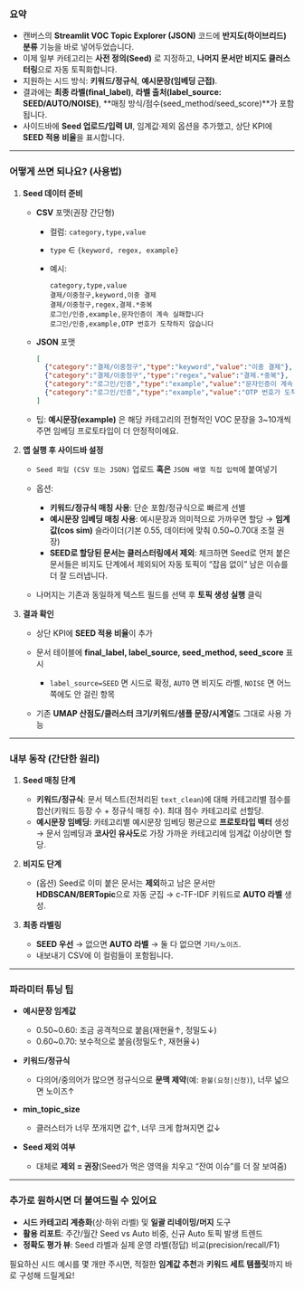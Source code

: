 ### 요약

* 캔버스의 **Streamlit VOC Topic Explorer (JSON)** 코드에 **반지도(하이브리드) 분류** 기능을 바로 넣어두었습니다.
* 이제 일부 카테고리는 **사전 정의(Seed)** 로 지정하고, **나머지 문서만 비지도 클러스터링**으로 자동 토픽화합니다.
* 지원하는 시드 방식: **키워드/정규식**, **예시문장(임베딩 근접)**.
* 결과에는 **최종 라벨(final_label)**, **라벨 출처(label_source: SEED/AUTO/NOISE)**, **매칭 방식/점수(seed_method/seed_score)**가 포함됩니다.
* 사이드바에 **Seed 업로드/입력 UI**, 임계값·제외 옵션을 추가했고, 상단 KPI에 **SEED 적용 비율**을 표시합니다.

---

### 어떻게 쓰면 되나요? (사용법)

1. **Seed 데이터 준비**

   * **CSV** 포맷(권장 간단형)

     * 컬럼: `category,type,value`
     * `type` ∈ `{keyword, regex, example}`
     * 예시:

       ```
       category,type,value
       결제/이중청구,keyword,이중 결제
       결제/이중청구,regex,결제.*중복
       로그인/인증,example,문자인증이 계속 실패합니다
       로그인/인증,example,OTP 번호가 도착하지 않습니다
       ```
   * **JSON** 포맷

     ```json
     [
       {"category":"결제/이중청구","type":"keyword","value":"이중 결제"},
       {"category":"결제/이중청구","type":"regex","value":"결제.*중복"},
       {"category":"로그인/인증","type":"example","value":"문자인증이 계속 실패합니다"},
       {"category":"로그인/인증","type":"example","value":"OTP 번호가 도착하지 않습니다"}
     ]
     ```
   * 팁: **예시문장(example)** 은 해당 카테고리의 전형적인 VOC 문장을 3~10개씩 주면 임베딩 프로토타입이 더 안정적이에요.

2. **앱 실행 후 사이드바 설정**

   * `Seed 파일 (CSV 또는 JSON)` 업로드 **혹은** `JSON 배열 직접 입력`에 붙여넣기
   * 옵션:

     * **키워드/정규식 매칭 사용**: 단순 포함/정규식으로 빠르게 선별
     * **예시문장 임베딩 매칭 사용**: 예시문장과 의미적으로 가까우면 할당
       → **임계값(cos sim)** 슬라이더(기본 0.55, 데이터에 맞춰 0.50~0.70대 조절 권장)
     * **SEED로 할당된 문서는 클러스터링에서 제외**: 체크하면 Seed로 먼저 붙은 문서들은 비지도 단계에서 제외되어 자동 토픽이 “잡음 없이” 남은 이슈를 더 잘 드러냅니다.
   * 나머지는 기존과 동일하게 텍스트 필드를 선택 후 **토픽 생성 실행** 클릭

3. **결과 확인**

   * 상단 KPI에 **SEED 적용 비율**이 추가
   * 문서 테이블에 **final_label, label_source, seed_method, seed_score** 표시

     * `label_source=SEED` 면 시드로 확정, `AUTO` 면 비지도 라벨, `NOISE` 면 어느 쪽에도 안 걸린 항목
   * 기존 **UMAP 산점도/클러스터 크기/키워드/샘플 문장/시계열**도 그대로 사용 가능

---

### 내부 동작 (간단한 원리)

1. **Seed 매칭 단계**

   * **키워드/정규식**: 문서 텍스트(전처리된 `text_clean`)에 대해 카테고리별 점수를 합산(키워드 등장 수 + 정규식 매칭 수). 최대 점수 카테고리로 선할당.
   * **예시문장 임베딩**: 카테고리별 예시문장 임베딩 평균으로 **프로토타입 벡터** 생성 → 문서 임베딩과 **코사인 유사도**로 가장 가까운 카테고리에 임계값 이상이면 할당.
2. **비지도 단계**

   * (옵션) Seed로 이미 붙은 문서는 **제외**하고 남은 문서만 **HDBSCAN/BERTopic**으로 자동 군집 → c-TF-IDF 키워드로 **AUTO 라벨** 생성.
3. **최종 라벨링**

   * **SEED 우선** → 없으면 **AUTO 라벨** → 둘 다 없으면 `기타/노이즈`.
   * 내보내기 CSV에 이 컬럼들이 포함됩니다.

---

### 파라미터 튜닝 팁

* **예시문장 임계값**

  * 0.50~0.60: 조금 공격적으로 붙음(재현율↑, 정밀도↓)
  * 0.60~0.70: 보수적으로 붙음(정밀도↑, 재현율↓)
* **키워드/정규식**

  * 다의어/중의어가 많으면 정규식으로 **문맥 제약**(예: `환불(요청|신청)`), 너무 넓으면 노이즈↑
* **min_topic_size**

  * 클러스터가 너무 쪼개지면 값↑, 너무 크게 합쳐지면 값↓
* **Seed 제외 여부**

  * 대체로 **제외 = 권장**(Seed가 먹은 영역을 치우고 “잔여 이슈”를 더 잘 보여줌)

---

### 추가로 원하시면 더 붙여드릴 수 있어요

* **시드 카테고리 계층화**(상·하위 라벨) 및 **일괄 리네이밍/머지** 도구
* **활용 리포트**: 주간/월간 Seed vs Auto 비중, 신규 Auto 토픽 발생 트렌드
* **정확도 평가 뷰**: Seed 라벨과 실제 운영 라벨(정답) 비교(precision/recall/F1)

필요하신 시드 예시를 몇 개만 주시면, 적절한 **임계값 추천**과 **키워드 세트 템플릿**까지 바로 구성해 드릴게요!
